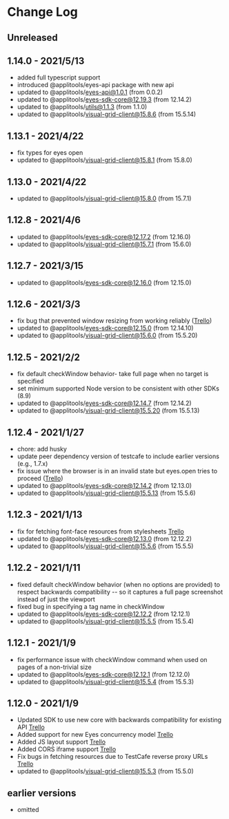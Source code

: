# Change Log

## Unreleased


## 1.14.0 - 2021/5/13

- added full typescript support
- introduced @applitools/eyes-api package with new api
- updated to @applitools/eyes-api@1.0.1 (from 0.0.2)
- updated to @applitools/eyes-sdk-core@12.19.3 (from 12.14.2)
- updated to @applitools/utils@1.1.3 (from 1.1.0)
- updated to @applitools/visual-grid-client@15.8.6 (from 15.5.14)

## 1.13.1 - 2021/4/22

- fix types for eyes open
- updated to @applitools/visual-grid-client@15.8.1 (from 15.8.0)

## 1.13.0 - 2021/4/22

- updated to @applitools/visual-grid-client@15.8.0 (from 15.7.1)

## 1.12.8 - 2021/4/6

- updated to @applitools/eyes-sdk-core@12.17.2 (from 12.16.0)
- updated to @applitools/visual-grid-client@15.7.1 (from 15.6.0)

## 1.12.7 - 2021/3/15

- updated to @applitools/eyes-sdk-core@12.16.0 (from 12.15.0)

## 1.12.6 - 2021/3/3

- fix bug that prevented window resizing from working reliably ([Trello](https://trello.com/c/xNCZNfPi))
- updated to @applitools/eyes-sdk-core@12.15.0 (from 12.14.10)
- updated to @applitools/visual-grid-client@15.6.0 (from 15.5.20)

## 1.12.5 - 2021/2/2

- fix default checkWindow behavior- take full page when no target is specified
- set minimum supported Node version to be consistent with other SDKs (8.9)
- updated to @applitools/eyes-sdk-core@12.14.7 (from 12.14.2)
- updated to @applitools/visual-grid-client@15.5.20 (from 15.5.13)

## 1.12.4 - 2021/1/27

- chore: add husky
- update peer dependency version of testcafe to include earlier versions (e.g., 1.7.x)
- fix issue where the browser is in an invalid state but eyes.open tries to proceed ([Trello](https://trello.com/c/xNCZNfPi))
- updated to @applitools/eyes-sdk-core@12.14.2 (from 12.13.0)
- updated to @applitools/visual-grid-client@15.5.13 (from 15.5.6)

## 1.12.3 - 2021/1/13

- fix for fetching font-face resources from stylesheets [Trello](https://trello.com/c/DwmxtRoR)
- updated to @applitools/eyes-sdk-core@12.13.0 (from 12.12.2)
- updated to @applitools/visual-grid-client@15.5.6 (from 15.5.5)

## 1.12.2 - 2021/1/11

- fixed default checkWindow behavior (when no options are provided) to respect backwards compatibility -- so it captures a full page screenshot instead of just the viewport
- fixed bug in specifying a tag name in checkWindow
- updated to @applitools/eyes-sdk-core@12.12.2 (from 12.12.1)
- updated to @applitools/visual-grid-client@15.5.5 (from 15.5.4)

## 1.12.1 - 2021/1/9

- fix performance issue with checkWindow command when used on pages of a non-trivial size
- updated to @applitools/eyes-sdk-core@12.12.1 (from 12.12.0)
- updated to @applitools/visual-grid-client@15.5.4 (from 15.5.3)

## 1.12.0 - 2021/1/9

- Updated SDK to use new core with backwards compatibility for existing API [Trello](https://trello.com/c/MZimmaSV)
- Added support for new Eyes concurrency model [Trello](https://trello.com/c/a7xq2hlL)
- Added JS layout support [Trello](https://trello.com/c/9dzS8FhB)
- Added CORS iframe support [Trello](https://trello.com/c/wPl3ef7y)
- Fix bugs in fetching resources due to TestCafe reverse proxy URLs [Trello](https://trello.com/c/nlMUhJTp)
- updated to @applitools/visual-grid-client@15.5.3 (from 15.5.0)

## earlier versions

- omitted
